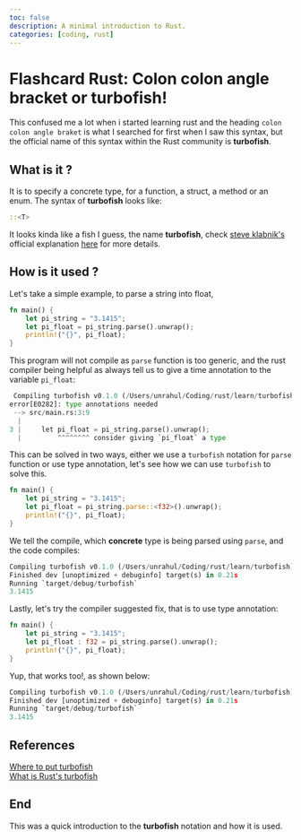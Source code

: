```yaml
---
toc: false
description: A minimal introduction to Rust.
categories: [coding, rust]
---
```

# Flashcard Rust: Colon colon angle bracket or turbofish!

This confused me a lot when i started learning rust
and the heading `colon colon angle braket` is what I searched
for first when I saw this syntax, but the official name of this
syntax within the Rust community is **turbofish**.


## What is it ?

It is to specify a concrete type, for a function, a struct, a method or an enum.
The syntax of **turbofish** looks like:

```rust
::<T>
```
It looks kinda like a fish I guess, the name **turbofish**, check [steve klabnik's](https://twitter.com/steveklabnik/status/659034597062262784)
official explanation [here](https://github.com/steveklabnik/rust/commit/4f22b4d1dbaa14da92be77434d9c94035f24ca5d#commitcomment-14014176) for more details.

## How is it used ?

Let's take a simple example, to parse a string into float,

```rust
fn main() {
    let pi_string = "3.1415";
    let pi_float = pi_string.parse().unwrap();
    println!("{}", pi_float);
}
```
This program will not compile as `parse` function is too generic, and
the rust compiler being helpful as always tell us to give a time annotation
to the variable `pi_float`:

```python
 Compiling turbofish v0.1.0 (/Users/unrahul/Coding/rust/learn/turbofish)
error[E0282]: type annotations needed
 --> src/main.rs:3:9
  |
3 |     let pi_float = pi_string.parse().unwrap();
  |         ^^^^^^^^ consider giving `pi_float` a type

```

This can be solved in two ways, either we use a `turbofish` notation for `parse`
function or use type annotation, let's see how we can use `turbofish` to solve this.

```rust
fn main() {
    let pi_string = "3.1415";
    let pi_float = pi_string.parse::<f32>().unwrap();
    println!("{}", pi_float);
}
```
We tell the compile, which **concrete** type is being parsed using `parse`, and the
code compiles:

```python
Compiling turbofish v0.1.0 (/Users/unrahul/Coding/rust/learn/turbofish)
Finished dev [unoptimized + debuginfo] target(s) in 0.21s
Running `target/debug/turbofish`
3.1415
```
Lastly, let's try the compiler suggested fix, that is to use type annotation:


```rust
fn main() {
    let pi_string = "3.1415";
    let pi_float : f32 = pi_string.parse().unwrap();
    println!("{}", pi_float);
}
```
Yup, that works too!, as shown below:

```python
Compiling turbofish v0.1.0 (/Users/unrahul/Coding/rust/learn/turbofish)
Finished dev [unoptimized + debuginfo] target(s) in 0.21s
Running `target/debug/turbofish`
3.1415
```


## References

[Where to put turbofish](https://matematikaadit.github.io/posts/rust-turbofish.html)<br/>
[What is Rust's turbofish](https://techblog.tonsser.com/posts/what-is-rusts-turbofish)

## End

This was a quick introduction to the **turbofish** notation and how it is used.

